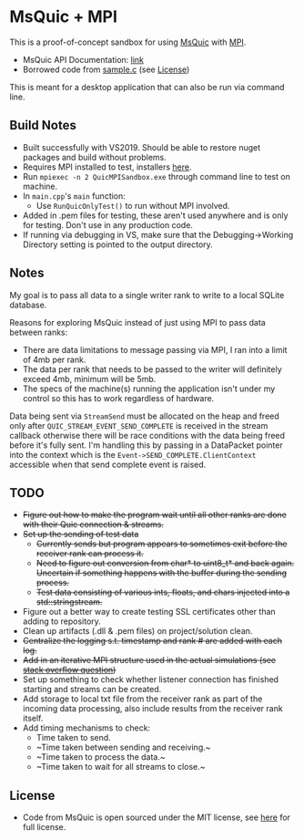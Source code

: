 # MsQuic + MPI

This is a proof-of-concept sandbox for using [MsQuic](https://github.com/microsoft/msquic) with [MPI](https://github.com/Microsoft/Microsoft-MPI).

* MsQuic API Documentation: [link](https://github.com/microsoft/msquic/tree/main/docs/api)
* Borrowed code from [sample.c](https://github.com/microsoft/msquic/blob/main/src/tools/sample/sample.c) (see [License](#license))

This is meant for a desktop application that can also be run via command line.

## Build Notes
* Built successfully with VS2019. Should be able to restore nuget packages and build without problems.
* Requires MPI installed to test, installers [here](https://github.com/microsoft/Microsoft-MPI/releases/tag/v10.1.1).
* Run `mpiexec -n 2 QuicMPISandbox.exe` through command line to test on machine.
* In `main.cpp`'s `main` function:
  * Use `RunQuicOnlyTest()` to run without MPI involved.
* Added in .pem files for testing, these aren't used anywhere and is only for testing. Don't use in any production code.
* If running via debugging in VS, make sure that the Debugging->Working Directory setting is pointed to the output directory.

## Notes

My goal is to pass all data to a single writer rank to write to a local SQLite database.

Reasons for exploring MsQuic instead of just using MPI to pass data between ranks:
* There are data limitations to message passing via MPI, I ran into a limit of 4mb per rank.
* The data per rank that needs to be passed to the writer will definitely exceed 4mb, minimum will be 5mb.
* The specs of the machine(s) running the application isn't under my control so this has to work regardless of hardware.

Data being sent via `StreamSend` must be allocated on the heap and freed only after `QUIC_STREAM_EVENT_SEND_COMPLETE` is received in the stream callback otherwise there will be race conditions with the data being freed before it's fully sent.
I'm handling this by passing in a DataPacket pointer into the context which is the `Event->SEND_COMPLETE.ClientContext` accessible when that send complete event is raised.

## TODO
* ~~Figure out how to make the program wait until all other ranks are done with their Quic connection & streams.~~
* ~~Set up the sending of test data~~
  * ~~Currently sends but program appears to sometimes exit before the receiver rank can process it.~~
  * ~~Need to figure out conversion from char* to uint8_t* and back again. Uncertain if something happens with the buffer during the sending process.~~
  * ~~Test data consisting of various ints, floats, and chars injected into a std::stringstream.~~
* Figure out a better way to create testing SSL certificates other than adding to repository.
* Clean up artifacts (.dll & .pem files) on project/solution clean.
* ~~Centralize the logging s.t. timestamp and rank # are added with each log.~~
* ~~Add in an iterative MPI structure used in the actual simulations (see [stack overflow question](https://stackoverflow.com/questions/71800790/mpi-igatherv-received-buffers-arent-filled-with-larger-amounts-of-data-sent))~~
* Set up something to check whether listener connection has finished starting and streams can be created.
* Add storage to local txt file from the receiver rank as part of the incoming data processing, also include results from the receiver rank itself.
* Add timing mechanisms to check:
  * Time taken to send.
  * ~Time taken between sending and receiving.~
  * ~Time taken to process the data.~
  * ~Time taken to wait for all streams to close.~

## License
* Code from MsQuic is open sourced under the MIT license, see [here](https://github.com/microsoft/msquic/blob/main/LICENSE) for full license.
